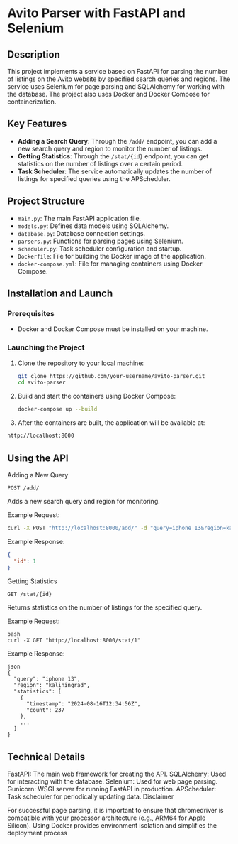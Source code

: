 # Avito Parser with FastAPI and Selenium

## Description

This project implements a service based on FastAPI for parsing the number of listings on the Avito website by specified search queries and regions. The service uses Selenium for page parsing and SQLAlchemy for working with the database. The project also uses Docker and Docker Compose for containerization.

## Key Features

- **Adding a Search Query**: Through the `/add/` endpoint, you can add a new search query and region to monitor the number of listings.
- **Getting Statistics**: Through the `/stat/{id}` endpoint, you can get statistics on the number of listings over a certain period.
- **Task Scheduler**: The service automatically updates the number of listings for specified queries using the APScheduler.

## Project Structure

- `main.py`: The main FastAPI application file.
- `models.py`: Defines data models using SQLAlchemy.
- `database.py`: Database connection settings.
- `parsers.py`: Functions for parsing pages using Selenium.
- `scheduler.py`: Task scheduler configuration and startup.
- `Dockerfile`: File for building the Docker image of the application.
- `docker-compose.yml`: File for managing containers using Docker Compose.

## Installation and Launch

### Prerequisites

- Docker and Docker Compose must be installed on your machine.

### Launching the Project

1. Clone the repository to your local machine:

   ```bash
   git clone https://github.com/your-username/avito-parser.git
   cd avito-parser
   ```
   
2. Build and start the containers using Docker Compose:
   ```bash
   docker-compose up --build
   ```
   
3. After the containers are built, the application will be available at:
```bash
http://localhost:8000
```

## Using the API

Adding a New Query
```
POST /add/
```
Adds a new search query and region for monitoring.

Example Request:

```bash
curl -X POST "http://localhost:8000/add/" -d "query=iphone 13&region=kaliningrad"
```

Example Response:

```json
{
  "id": 1
}
```

Getting Statistics
```
GET /stat/{id}
```
Returns statistics on the number of listings for the specified query.

Example Request:
```
bash
curl -X GET "http://localhost:8000/stat/1"
```

Example Response:

```
json
{
  "query": "iphone 13",
  "region": "kaliningrad",
  "statistics": [
    {
      "timestamp": "2024-08-16T12:34:56Z",
      "count": 237
    },
    ...
  ]
}
```
## Technical Details

FastAPI: The main web framework for creating the API.
SQLAlchemy: Used for interacting with the database.
Selenium: Used for web page parsing.
Gunicorn: WSGI server for running FastAPI in production.
APScheduler: Task scheduler for periodically updating data.
Disclaimer

For successful page parsing, it is important to ensure that chromedriver is compatible with your processor architecture (e.g., ARM64 for Apple Silicon). Using Docker provides environment isolation and simplifies the deployment process
